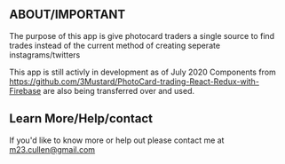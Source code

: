 ## ABOUT/IMPORTANT
The purpose of this app is give photocard traders a single source to find trades instead of the current method of creating seperate instagrams/twitters

This app is still activly in development as of July 2020
Components from https://github.com/3Mustard/PhotoCard-trading-React-Redux-with-Firebase are also being transferred over and used.

## Learn More/Help/contact
If you'd like to know more or help out please contact me at m23.cullen@gmail.com
